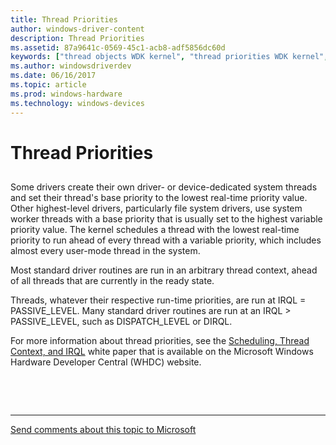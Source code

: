 ```yaml
---
title: Thread Priorities
author: windows-driver-content
description: Thread Priorities
ms.assetid: 87a9641c-0569-45c1-acb8-adf5856dc60d
keywords: ["thread objects WDK kernel", "thread priorities WDK kernel", "priorities WDK threads"]
ms.author: windowsdriverdev
ms.date: 06/16/2017
ms.topic: article
ms.prod: windows-hardware
ms.technology: windows-devices
---
```


# Thread Priorities


## <a href="" id="ddk-thread-priorities-kg"></a>


Some drivers create their own driver- or device-dedicated system threads and set their thread's base priority to the lowest real-time priority value. Other highest-level drivers, particularly file system drivers, use system worker threads with a base priority that is usually set to the highest variable priority value. The kernel schedules a thread with the lowest real-time priority to run ahead of every thread with a variable priority, which includes almost every user-mode thread in the system.

Most standard driver routines are run in an arbitrary thread context, ahead of all threads that are currently in the ready state.

Threads, whatever their respective run-time priorities, are run at IRQL = PASSIVE\_LEVEL. Many standard driver routines are run at an IRQL &gt; PASSIVE\_LEVEL, such as DISPATCH\_LEVEL or DIRQL.

For more information about thread priorities, see the [Scheduling, Thread Context, and IRQL](http://go.microsoft.com/fwlink/p/?linkid=59757) white paper that is available on the Microsoft Windows Hardware Developer Central (WHDC) website.

 

 


--------------------
[Send comments about this topic to Microsoft](mailto:wsddocfb@microsoft.com?subject=Documentation%20feedback%20%5Bkernel\kernel%5D:%20Thread%20Priorities%20%20RELEASE:%20%286/14/2017%29&body=%0A%0APRIVACY%20STATEMENT%0A%0AWe%20use%20your%20feedback%20to%20improve%20the%20documentation.%20We%20don't%20use%20your%20email%20address%20for%20any%20other%20purpose,%20and%20we'll%20remove%20your%20email%20address%20from%20our%20system%20after%20the%20issue%20that%20you're%20reporting%20is%20fixed.%20While%20we're%20working%20to%20fix%20this%20issue,%20we%20might%20send%20you%20an%20email%20message%20to%20ask%20for%20more%20info.%20Later,%20we%20might%20also%20send%20you%20an%20email%20message%20to%20let%20you%20know%20that%20we've%20addressed%20your%20feedback.%0A%0AFor%20more%20info%20about%20Microsoft's%20privacy%20policy,%20see%20http://privacy.microsoft.com/default.aspx. "Send comments about this topic to Microsoft")


